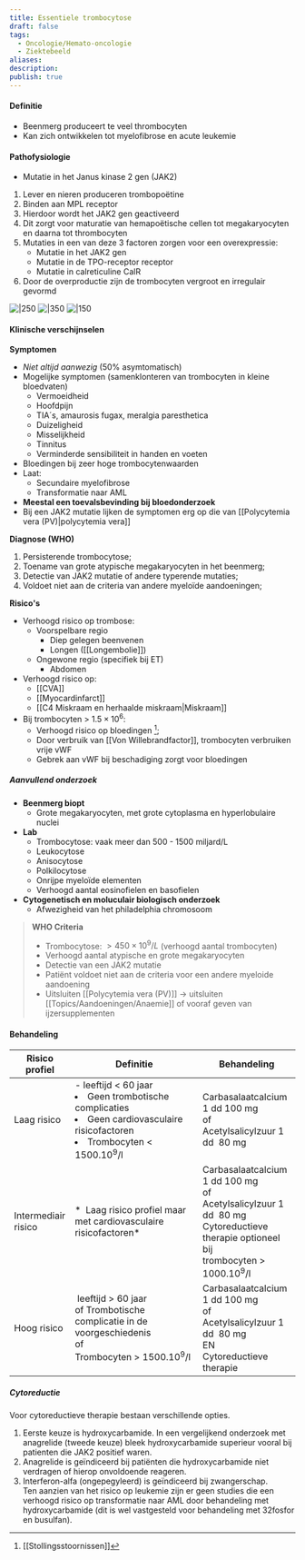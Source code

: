 ```yaml
---
title: Essentiele trombocytose
draft: false
tags:
  - Oncologie/Hemato-oncologie
  - Ziektebeeld
aliases: 
description: 
publish: true
---
```




#### Definitie
- Beenmerg produceert te veel thrombocyten
- Kan zich ontwikkelen tot myelofibrose en acute leukemie

#### Pathofysiologie
- Mutatie in het Janus kinase 2 gen (JAK2)
1. Lever en nieren produceren trombopoëtine 
2. Binden aan MPL receptor
3. Hierdoor wordt het JAK2 gen geactiveerd
4. Dit zorgt voor maturatie van hemapoëtische cellen tot megakaryocyten en daarna tot thrombocyten
5. Mutaties in een van deze 3 factoren zorgen voor een overexpressie:
	- Mutatie in het JAK2 gen
	- Mutatie in de TPO-receptor receptor
	- Mutatie in calreticuline CalR
6. Door de overproductie zijn de trombocyten vergroot en irregulair gevormd


![|250](https://i.imgur.com/RA23lHQ.png)
![|350](https://i.imgur.com/OD1xVu8.png)
![|150](https://i.imgur.com/ThcQYzR.png)


#### Klinische verschijnselen
**Symptomen**
- *Niet altijd aanwezig* (50% asymtomatisch)
- Mogelijke symptomen (samenklonteren van trombocyten in kleine bloedvaten)
	- Vermoeidheid
	- Hoofdpijn
	- TIA´s, amaurosis fugax, meralgia paresthetica
	- Duizeligheid
	- Misselijkheid
	- Tinnitus
	- Verminderde sensibiliteit in handen en voeten
- Bloedingen bij zeer hoge trombocytenwaarden
- Laat:
	- Secundaire myelofibrose
	- Transformatie naar AML
- **Meestal een toevalsbevinding bij bloedonderzoek**
- Bij een JAK2 mutatie lijken de symptomen erg op die van [[Polycytemia vera (PV)|polycytemia vera]]

**Diagnose (WHO)**
1. Persisterende trombocytose;
2. Toename van grote atypische megakaryocyten in het beenmerg;
3. Detectie van JAK2 mutatie of andere typerende mutaties;
4. Voldoet niet aan de criteria van andere myeloïde aandoeningen;


**Risico's**
- Verhoogd risico op trombose:
	- Voorspelbare regio
		- Diep gelegen beenvenen 
		- Longen ([[Longembolie]])
	- Ongewone regio (specifiek bij ET)
		- Abdomen
- Verhoogd risico op:
	- [[CVA]]
	- [[Myocardinfarct]]
	- [[C4 Miskraam en herhaalde miskraam|Miskraam]]
- Bij trombocyten > $1.5 \times 10^6$:
	- Verhoogd risico op bloedingen [^1];
	- Door verbruik van [[Von Willebrandfactor]], trombocyten verbruiken vrije vWF
	- Gebrek aan vWF bij beschadiging zorgt voor bloedingen
##### Aanvullend onderzoek
- **Beenmerg biopt**
	- Grote megakaryocyten, met grote cytoplasma en hyperlobulaire nuclei
- **Lab**
	- Trombocytose: vaak meer dan 500 - 1500 miljard/L
	- Leukocytose
	- Anisocytose
	- Polkilocytose
	- Onrijpe myeloïde elementen
	- Verhoogd aantal eosinofielen en basofielen
- **Cytogenetisch en moluculair biologisch onderzoek**
	- Afwezigheid van het philadelphia chromosoom

> **WHO Criteria**
> - Trombocytose: $> 450 \times 10^9/L$ (verhoogd aantal trombocyten)
> - Verhoogd aantal atypische en grote megakaryocyten
> - Detectie van een JAK2 mutatie
> - Patiënt voldoet niet aan de criteria voor een andere myeloide aandoening
> - Uitsluiten [[Polycytemia vera (PV)]] → uitsluiten [[Topics/Aandoeningen/Anaemie]] of vooraf geven van ijzersupplementen


#### Behandeling
| **Risico profiel**  | **Definitie**                                                                                                                                | **Behandeling**                                                                                                                                     |
| ------------------- | -------------------------------------------------------------------------------------------------------------------------------------------- | --------------------------------------------------------------------------------------------------------------------------------------------------- |
| Laag risico         | - leeftijd < 60 jaar </br> <li> Geen trombotische complicaties </br> <li>  Geen cardiovasculaire risicofactoren   </br> <li>  Trombocyten < 1500.10<sup>9</sup>/l | Carbasalaatcalcium 1 dd 100 mg<br>of<br>Acetylsalicylzuur 1 dd  80 mg                                                                               |
| Intermediair risico | *    Laag risico profiel maar met cardiovasculaire risicofactoren\*                                                                          | Carbasalaatcalcium 1 dd 100 mg<br>of<br>Acetylsalicylzuur 1 dd  80 mg Cytoreductieve therapie optioneel bij<br>trombocyten > 1000.10<sup>9</sup>/l |
| Hoog risico         |  leeftijd \> 60 jaar<br> of Trombotische complicatie in de voorgeschiedenis<br>of Trombocyten \> 1500.10<sup>9</sup>/l     | Carbasalaatcalcium 1 dd 100 mg<br>of<br>Acetylsalicylzuur 1 dd  80 mg<br>EN<br>Cytoreductieve therapie                                              |

##### Cytoreductie

Voor cytoreductieve therapie bestaan verschillende opties.

1. Eerste keuze is hydroxycarbamide. In een vergelijkend onderzoek met anagrelide (tweede keuze) bleek hydroxycarbamide superieur vooral bij patienten die JAK2 positief waren.  
2. Anagrelide is geïndiceerd bij patiënten die hydroxycarbamide niet verdragen of hierop onvoldoende reageren.  
3. Interferon-alfa (ongepegyleerd) is geïndiceerd bij zwangerschap.  
Ten aanzien van het risico op leukemie zijn er geen studies die een verhoogd risico op transformatie naar AML door behandeling met hydroxycarbamide (dit is wel vastgesteld voor behandeling met 32fosfor en busulfan).

[^1]: [[Stollingsstoornissen]]